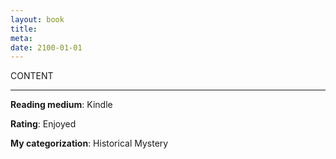 ```yaml
--- 
layout: book
title: 
meta: 
date: 2100-01-01
---
```

<!-- Meta is simply the desired link of the title -->
<!-- CMD+SHIFT+OPT+D for date in Sublime Text (insertDate plugin) -->
CONTENT

---
**Reading medium**: Kindle  
<!-- Kindle, Paperback, etc. -->
**Rating**: Enjoyed  
<!-- Highly Recommend, Enjoyed, Pass -->
**My categorization**: Historical Mystery
